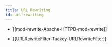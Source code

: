 ```yaml
---
title: URL Rewriting
id: url-rewriting
---
```


* [[mod-rewrite-Apache-HTTPD-mod-rewrite]]

* [[URLRewriteFilter-Tuckey-URLRewriteFilter]]